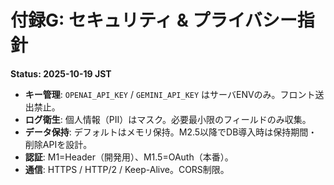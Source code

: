 # 付録G: セキュリティ & プライバシー指針
**Status: 2025-10-19 JST**

- **キー管理**: `OPENAI_API_KEY` / `GEMINI_API_KEY` はサーバENVのみ。フロント送出禁止。
- **ログ衛生**: 個人情報（PII）はマスク。必要最小限のフィールドのみ収集。
- **データ保持**: デフォルトはメモリ保持。M2.5以降でDB導入時は保持期間・削除APIを設計。
- **認証**: M1=Header（開発用）、M1.5=OAuth（本番）。
- **通信**: HTTPS / HTTP/2 / Keep-Alive。CORS制限。
